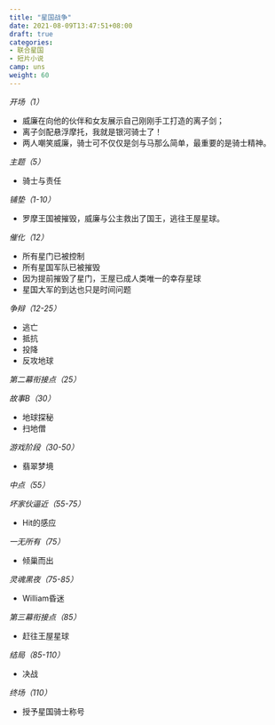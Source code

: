 ```yaml
---
title: "星国战争"
date: 2021-08-09T13:47:51+08:00
draft: true
categories:
- 联合星国
- 短片小说
camp: uns
weight: 60
---
```


*开场（1）*

- 威廉在向他的伙伴和女友展示自己刚刚手工打造的离子剑；
- 离子剑配悬浮摩托，我就是银河骑士了！
- 两人嘲笑威廉，骑士可不仅仅是剑与马那么简单，最重要的是骑士精神。

*主题（5）*

- 骑士与责任

*铺垫（1-10）*

- 罗摩王国被摧毁，威廉与公主救出了国王，逃往王屋星球。

*催化（12）*

- 所有星门已被控制
- 所有星国军队已被摧毁
- 因为提前摧毁了星门，王屋已成人类唯一的幸存星球
- 星国大军的到达也只是时间问题

*争辩（12-25）*

- 逃亡
- 抵抗
- 投降
- 反攻地球

*第二幕衔接点（25）*

*故事B（30）*

- 地球探秘
- 扫地僧

*游戏阶段（30-50）*

- 翡翠梦境

*中点（55）*

*坏家伙逼近（55-75）*

- Hit的感应

*一无所有（75）*

- 倾巢而出

*灵魂黑夜（75-85）*

- William昏迷

*第三幕衔接点（85）*

- 赶往王屋星球

*结局（85-110）*

- 决战

*终场（110）*

- 授予星国骑士称号
